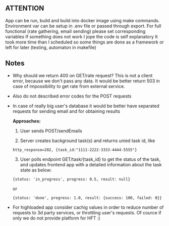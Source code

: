 ## ATTENTION
 App can be run, build and build into docker image using make  commands.
 Environment var can be setup in .env file or passed through export. 
 For full functional (rate gathering, email sending) please set corresponding variables
 If something does not work I jope the code is self explanatory
 It took more time than I scheduled so some things are done as a framework or left for later (testing, automaton in makefile)

## Notes

- Why should we return 400 on GET/rate request? This is not a client error, because we don't pass any data. 
  It would be better return 503 in case of impossibility to get rate from external service.

- Also do not described error codes for the POST requests

- In case of really big user's database it would be better have separated requests for sending email and for obtaining results

  **Approaches:**

   1. User sends POST/sendEmails

   2. Server creates background task(s) and returns unied task id, like 

   ``` 
   http_response=202, {task_id:"1111-2222-3333-4444-5555"}
   ```

   3. User polls endpoint GET/task/{task_id} to get the status of the task, and updates frontend app with a detailed information about the task state as below:

    ```
    {status: 'in_progress', progress: 0.5, result: null} 
    ```
    or  
    
    ```
    {status: 'done', progress: 1.0, result: {success: 100, failed: 0}}
    ```

- For highloaded app consider cachig values in order to reduce number of requests to 3d party services, or throttling user's requests. Of cource if only we do not provide platform for HFT :)
